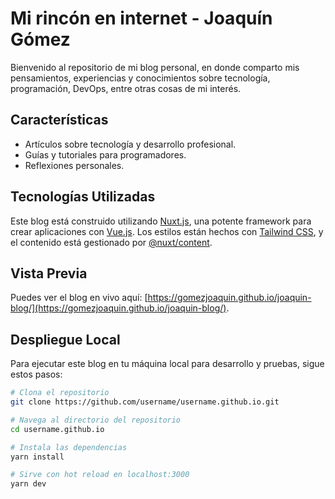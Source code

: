 # Mi rincón en internet - Joaquín Gómez

Bienvenido al repositorio de mi blog personal, en donde comparto mis pensamientos, experiencias y conocimientos sobre tecnología, programación, DevOps, entre otras cosas de mi interés.

## Características

- Artículos sobre tecnología y desarrollo profesional.
- Guías y tutoriales para programadores.
- Reflexiones personales.

## Tecnologías Utilizadas

Este blog está construido utilizando [Nuxt.js](https://nuxtjs.org/), una potente framework para crear aplicaciones con [Vue.js](https://vuejs.org/). Los estilos están hechos con [Tailwind CSS](https://tailwindcss.com/), y el contenido está gestionado por [@nuxt/content](https://www.nuxtjs.org/docs/2.x/content).

## Vista Previa

Puedes ver el blog en vivo aquí: [https://gomezjoaquin.github.io/joaquin-blog/](https://gomezjoaquin.github.io/joaquin-blog/).

## Despliegue Local

Para ejecutar este blog en tu máquina local para desarrollo y pruebas, sigue estos pasos:

```bash
# Clona el repositorio
git clone https://github.com/username/username.github.io.git

# Navega al directorio del repositorio
cd username.github.io

# Instala las dependencias
yarn install

# Sirve con hot reload en localhost:3000
yarn dev
```
